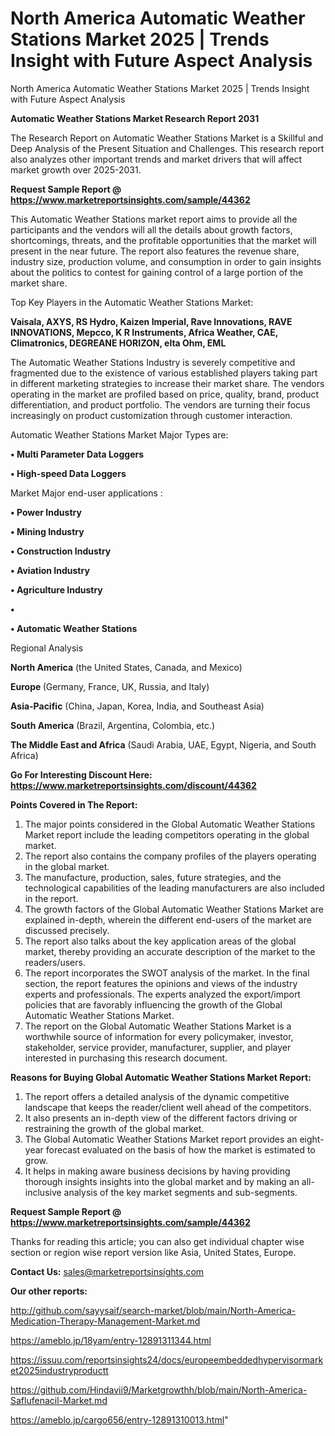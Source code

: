# North America Automatic Weather Stations Market 2025 | Trends Insight with Future Aspect Analysis
North America Automatic Weather Stations Market 2025 | Trends Insight with Future Aspect Analysis

<strong>Automatic Weather Stations Market Research Report 2031</strong>

The Research Report on Automatic Weather Stations Market is a Skillful and Deep Analysis of the Present Situation and Challenges. This research report also analyzes other important trends and market drivers that will affect market growth over 2025-2031.

<strong>Request Sample Report @ <a href=https://www.marketreportsinsights.com/sample/44362>https://www.marketreportsinsights.com/sample/44362</a></strong>

This Automatic Weather Stations market report aims to provide all the participants and the vendors will all the details about growth factors, shortcomings, threats, and the profitable opportunities that the market will present in the near future. The report also features the revenue share, industry size, production volume, and consumption in order to gain insights about the politics to contest for gaining control of a large portion of the market share.

Top Key Players in the Automatic Weather Stations Market:

<strong>Vaisala, AXYS, RS Hydro, Kaizen Imperial, Rave Innovations, RAVE INNOVATIONS, Mepcco, K R Instruments, Africa Weather, CAE, Climatronics, DEGREANE HORIZON, elta Ohm, EML</strong>

The Automatic Weather Stations Industry is severely competitive and fragmented due to the existence of various established players taking part in different marketing strategies to increase their market share. The vendors operating in the market are profiled based on price, quality, brand, product differentiation, and product portfolio. The vendors are turning their focus increasingly on product customization through customer interaction.

Automatic Weather Stations Market Major Types are:

<strong>•  Multi Parameter Data Loggers

•  High-speed Data Loggers</strong>

Market Major end-user applications :

<strong>•  Power Industry

•  Mining Industry

•  Construction Industry

•  Aviation Industry

•  Agriculture Industry

•  

•  Automatic Weather Stations</strong>

Regional Analysis

</u><strong><b>North America</b></strong> (the United States, Canada, and Mexico)

<strong><b>Europe </b></strong>(Germany, France, UK, Russia, and Italy)

<strong><b>Asia-Pacific</b></strong> (China, Japan, Korea, India, and Southeast Asia)

<strong><b>South America</b></strong> (Brazil, Argentina, Colombia, etc.)

<strong><b>The Middle East and Africa</b></strong> (Saudi Arabia, UAE, Egypt, Nigeria, and South Africa)

<strong>Go For Interesting Discount Here: <a href=https://www.marketreportsinsights.com/discount/44362>https://www.marketreportsinsights.com/discount/44362</a></strong>

<strong>Points Covered in The Report:</strong>
<ol>
  <li>The major points considered in the Global Automatic Weather Stations Market report include the leading competitors operating in the global market.</li>
  <li>The report also contains the company profiles of the players operating in the global market.</li>
  <li>The manufacture, production, sales, future strategies, and the technological capabilities of the leading manufacturers are also included in the report.</li>
  <li>The growth factors of the Global Automatic Weather Stations Market are explained in-depth, wherein the different end-users of the market are discussed precisely.</li>
  <li>The report also talks about the key application areas of the global market, thereby providing an accurate description of the market to the readers/users.</li>
  <li>The report incorporates the SWOT analysis of the market. In the final section, the report features the opinions and views of the industry experts and professionals. The experts analyzed the export/import policies that are favorably influencing the growth of the Global Automatic Weather Stations Market.</li>
  <li>The report on the Global Automatic Weather Stations Market is a worthwhile source of information for every policymaker, investor, stakeholder, service provider, manufacturer, supplier, and player interested in purchasing this research document.</li>
</ol>
<strong>Reasons for Buying Global Automatic Weather Stations Market Report:</strong>

<ol>
  <li>The report offers a detailed analysis of the dynamic competitive landscape that keeps the reader/client well ahead of the competitors.</li>
  <li>It also presents an in-depth view of the different factors driving or restraining the growth of the global market.</li>
  <li>The Global Automatic Weather Stations Market report provides an eight-year forecast evaluated on the basis of how the market is estimated to grow.</li>
  <li>It helps in making aware business decisions by having providing thorough insights insights into the global market and by making an all-inclusive analysis of the key market segments and sub-segments.</li>
</ol>
<strong>Request Sample Report @ <a href=https://www.marketreportsinsights.com/sample/44362>https://www.marketreportsinsights.com/sample/44362</a></strong>


Thanks for reading this article; you can also get individual chapter wise section or region wise report version like Asia, United States, Europe.

<strong>Contact Us:</strong>
sales@marketreportsinsights.com

<strong>Our other reports:</strong>

<a href=http://github.com/sayysaif/search-market/blob/main/North-America-Medication-Therapy-Management-Market.md>http://github.com/sayysaif/search-market/blob/main/North-America-Medication-Therapy-Management-Market.md</a>

<a href=https://ameblo.jp/18yam/entry-12891311344.html>https://ameblo.jp/18yam/entry-12891311344.html</a>

<a href=https://issuu.com/reportsinsights24/docs/europeembeddedhypervisormarket2025industryproductt>https://issuu.com/reportsinsights24/docs/europeembeddedhypervisormarket2025industryproductt</a>

<a href=https://github.com/Hindavii9/Marketgrowthh/blob/main/North-America-Saflufenacil-Market.md>https://github.com/Hindavii9/Marketgrowthh/blob/main/North-America-Saflufenacil-Market.md</a>

<a href=https://ameblo.jp/cargo656/entry-12891310013.html>https://ameblo.jp/cargo656/entry-12891310013.html</a>"
